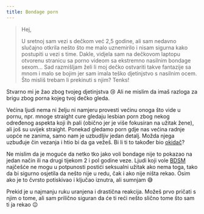 ```yaml
---
title: Bondage porn
---
```


> Hej,
>
> U sretnoj sam vezi s dečkom već 2,5 godine, ali sam nedavno slučajno otkrila nešto što me malo uznemirilo i nisam sigurna kako postupiti u vezi s time. Dakle, vidjela sam na dečkovom laptopu otvorenu stranicu sa porno videom sa ekstremno nasilnim bondage sexom... Sad razmišljam želi li moj dečko ostvariti takve fantazije sa mnom i malo se bojim jer sam imala teško djetinjstvo s nasilnim ocem. Što misliš trebam li prekinuti s njim? Tenks!

Stvarno mi je žao zbog tvojeg djetinjstva :cry: Ali ne mislim da imaš razloga za brigu zbog porna kojeg tvoj dečko gleda.

Većina ljudi nema ni želju ni namjeru provesti većinu onoga što vide u pornu, npr. mnoge straight cure gledaju lesbian porn zbog nekog određenog aspekta koji ih pali (obično jer je više fokusiran na užitak žene), ali još su uvijek straight. Ponekad gledamo porn gdje nas većina radnje uopće ne zanima, samo nam je uzbudljiv jedan detalj. Možda njega uzbuđuje čin vezanja i htio bi da ga vežeš. Bi li ti to također bio [okidač][0]?

Ne mislim da je moguće da netko tko jako voli bondage nije to pokazao na jedan način ili na drugi tijekom 2 i pol godine veze. Ljudi koji vole [BDSM][1] najčešće ne mogu u potpunosti postići seksualni užitak ako nema toga, tako da bi sigurno osjetila da nešto nije u redu, čak i ako nije ništa rekao. Osim ako je to čvrsto potiskivao i ključao iznutra, ali sumnjam :sweat_smile:

Prekid je u najmanju ruku uranjena i drastična reakcija. Možeš prvo pričati s njim o tome, ali sam prilično siguran da će ti reći nešto slično tome što sam ti ja rekao :wink:

[0]: https://en.wikipedia.org/wiki/Trauma_trigger
[1]: https://en.wikipedia.org/wiki/BDSM
